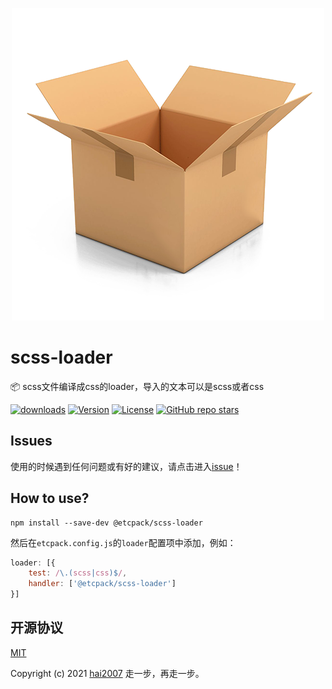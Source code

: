<p align='center'>
    <a href='https://ectpack.github.io/api' target='_blank'>
        <img src='./logo.png'>
    </a>
</p>

# scss-loader
📦 scss文件编译成css的loader，导入的文本可以是scss或者css

<p>
  <a href="https://hai2007.gitee.io/npm-downloads?interval=7&packages=@etcpack/scss-loader"><img src="https://img.shields.io/npm/dm/@etcpack/scss-loader.svg" alt="downloads"></a>
  <a href="https://www.npmjs.com/package/@etcpack/scss-loader"><img src="https://img.shields.io/npm/v/@etcpack/scss-loader.svg" alt="Version"></a>
  <a href="https://github.com/etcpack/scss-loader/blob/master/LICENSE"><img src="https://img.shields.io/npm/l/@etcpack/scss-loader.svg" alt="License"></a>
  <a href="https://github.com/etcpack/scss-loader" target='_blank'><img alt="GitHub repo stars" src="https://img.shields.io/github/stars/etcpack/scss-loader?style=social"></a>
</p>

## Issues
使用的时候遇到任何问题或有好的建议，请点击进入[issue](https://github.com/etcpack/scss-loader/issues)！

## How to use?

```
npm install --save-dev @etcpack/scss-loader
```

然后在```etcpack.config.js```的```loader```配置项中添加，例如：

```js
loader: [{
    test: /\.(scss|css)$/,
    handler: ['@etcpack/scss-loader']
}]
```

开源协议
---------------------------------------
[MIT](https://github.com/etcpack/scss-loader/blob/master/LICENSE)

Copyright (c) 2021 [hai2007](https://hai2007.gitee.io/sweethome/) 走一步，再走一步。
